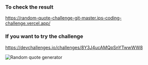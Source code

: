 ### To check the result

https://random-quote-challenge-git-master.ips-coding-challenge.vercel.app/

### If you want to try the challenge

https://devchallenges.io/challenges/8Y3J4ucAMQpSnYTwwWW8

![Random quote generator](https://firebasestorage.googleapis.com/v0/b/devchallenges-1234.appspot.com/o/challengesDesigns%2FquoteThumbnail.png?alt=media&token=156a0ff0-506a-4246-8422-eb1cedab5116)
